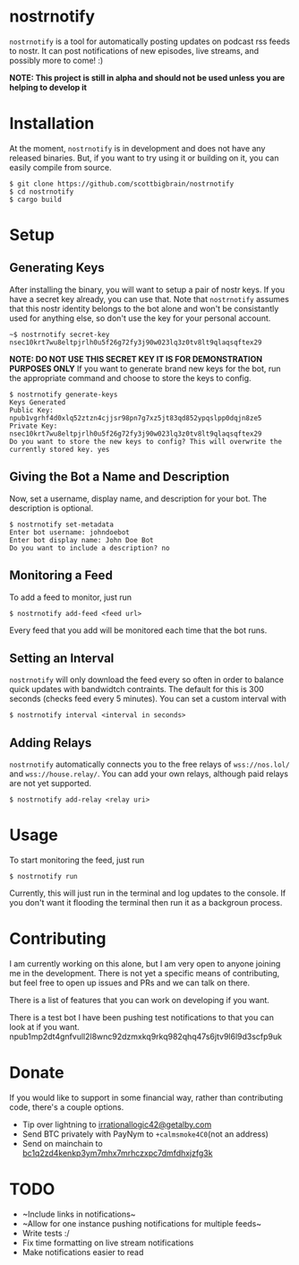 # nostrnotify
`nostrnotify` is a tool for automatically posting updates on podcast rss feeds to nostr. It can post notifications of new episodes, live streams, and possibly more to come! :)

**NOTE: This project is still in alpha and should not be used unless you are helping to develop it**

# Installation
At the moment, `nostrnotify` is in development and does not have any released binaries. But, if you want to try using it or building on it, you can easily compile from source.
```
$ git clone https://github.com/scottbigbrain/nostrnotify
$ cd nostrnotify
$ cargo build
```

# Setup
## Generating Keys
After installing the binary, you will want to setup a pair of nostr keys. If you have a secret key already, you can use that. Note that `nostrnotify` assumes that this nostr identity belongs to the bot alone and won't be consistantly used for anything else, so don't use the key for your personal account.
```
~$ nostrnotify secret-key nsec10krt7wu8eltpjrlh0u5f26g72fy3j90w023lq3z0tv8lt9qlaqsqftex29
```
**NOTE: DO NOT USE THIS SECRET KEY IT IS FOR DEMONSTRATION PURPOSES ONLY**
If you want to generate brand new keys for the bot, run the appropriate command and choose to store the keys to config.
```
$ nostrnotify generate-keys
Keys Generated
Public Key: npub1vgrhf4d0xlq52ztzn4cjjsr98pn7g7xz5jt83qd852ypqslpp0dqjn8ze5
Private Key: nsec10krt7wu8eltpjrlh0u5f26g72fy3j90w023lq3z0tv8lt9qlaqsqftex29
Do you want to store the new keys to config? This will overwrite the currently stored key. yes
```
## Giving the Bot a Name and Description
Now, set a username, display name, and description for your bot. The description is optional.
```
$ nostrnotify set-metadata
Enter bot username: johndoebot
Enter bot display name: John Doe Bot
Do you want to include a description? no
```
## Monitoring a Feed
To add a feed to monitor, just run
```
$ nostrnotify add-feed <feed url>
```
Every feed that you add will be monitored each time that the bot runs.
## Setting an Interval
`nostrnotify` will only download the feed every so often in order to balance quick updates with bandwidtch contraints. The default for this is 300 seconds (checks feed every 5 minutes). You can set a custom interval with
```
$ nostrnotify interval <interval in seconds>
```
## Adding Relays
`nostrnotify` automatically connects you to the free relays of `wss://nos.lol/` and `wss://house.relay/`. You can add your own relays, although paid relays are not yet supported.
```
$ nostrnotify add-relay <relay uri>
```

# Usage
To start monitoring the feed, just run 
```
$ nostrnotify run
```
Currently, this will just run in the terminal and log updates to the console. If you don't want it flooding the terminal then run it as a backgroun process.

# Contributing
I am currently working on this alone, but I am very open to anyone joining me in the development. There is not yet a specific means of contributing, but feel free to open up issues and PRs and we can talk on there.

There is a list of features that you can work on developing if you want.

There is a test bot I have been pushing test notifications to that you can look at if you want. 
npub1mp2dt4gnfvull2l8wnc92dzmxkq9rkq982qhq47s6jtv9l6l9d3scfp9uk

# Donate
If you would like to support in some financial way, rather than contributing code, there's a couple options.
- Tip over lightning to [irrationallogic42@getalby.com](https://getalby.com/p/irrationallogic42)
- Send BTC privately with PayNym to `+calmsmoke4C0`(not an address)
- Send on mainchain to [bc1q2zd4kenkp3ym7mhx7mrhczxpc7dmfdhxjzfg3k](bitcoin:bc1q2zd4kenkp3ym7mhx7mrhczxpc7dmfdhxjzfg3k)

# TODO
- ~Include links in notifications~
- ~Allow for one instance pushing notifications for multiple feeds~
- Write tests :/
- Fix time formatting on live stream notifications
- Make notifications easier to read
